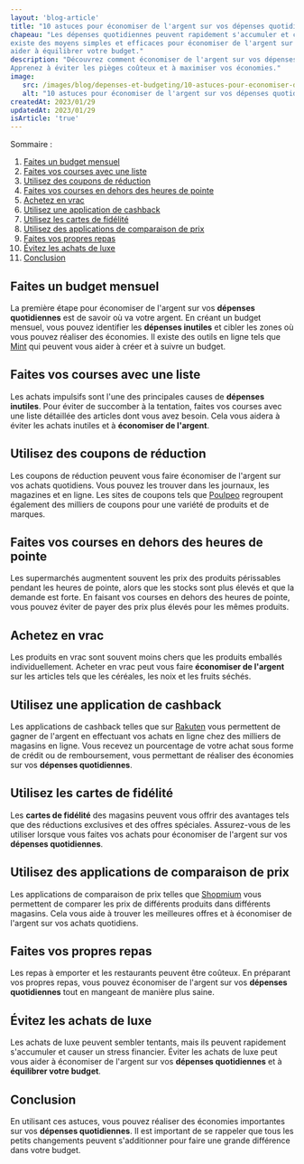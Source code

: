 ```yaml
---
layout: 'blog-article'
title: "10 astuces pour économiser de l'argent sur vos dépenses quotidiennes"
chapeau: "Les dépenses quotidiennes peuvent rapidement s'accumuler et causer un stress financier. Heureusement, il
existe des moyens simples et efficaces pour économiser de l'argent sur vos achats quotidiens. Voici 10 astuces pour vous
aider à équilibrer votre budget."
description: "Découvrez comment économiser de l'argent sur vos dépenses quotidiennes grâce à ces 10 astuces pratiques.
Apprenez à éviter les pièges coûteux et à maximiser vos économies."
image:
   src: /images/blog/depenses-et-budgeting/10-astuces-pour-economiser-de-largent-sur-vos-depenses-quotidiennes.png
   alt: "10 astuces pour économiser de l'argent sur vos dépenses quotidiennes"
createdAt: 2023/01/29
updatedAt: 2023/01/29
isArticle: 'true'
---
```


Sommaire :

1. <a href="#faites-un-budget-mensuel">Faites un budget mensuel</a>
2. <a href="#faites-vos-courses-avec-une-liste">Faites vos courses avec une liste</a>
3. <a href="#utilisez-des-coupons-de-réduction">Utilisez des coupons de réduction</a>
4. <a href="#faites-vos-courses-en-dehors-des-heures-de-pointe">Faites vos courses en dehors des heures de pointe</a>
5. <a href="#achetez-en-vrac">Achetez en vrac</a>
6. <a href="#utilisez-une-application-de-cashback">Utilisez une application de cashback</a>
7. <a href="#utilisez-les-cartes-de-fidélité">Utilisez les cartes de fidélité</a>
8. <a href="#utilisez-des-applications-de-comparaison-de-prix">Utilisez des applications de comparaison de prix</a>
9. <a href="#faites-vos-propres-repas">Faites vos propres repas</a>
10. <a href="#évitez-les-achats-de-luxe">Évitez les achats de luxe</a>
11. <a href="#conclusion">Conclusion</a>

## Faites un budget mensuel

La première étape pour économiser de l'argent sur vos **dépenses quotidiennes** est de savoir où va votre argent. En créant
un budget mensuel, vous pouvez identifier les **dépenses inutiles** et cibler les zones où vous pouvez réaliser des
économies. Il existe des outils en ligne tels que <a href="https://www.mint.com/" title="Mint" target="_blank">Mint</a>
qui peuvent vous aider à créer et à
suivre un budget.

## Faites vos courses avec une liste

Les achats impulsifs sont l'une des principales causes de **dépenses inutiles**. Pour éviter de succomber à la tentation,
faites vos courses avec une liste détaillée des articles dont vous avez besoin. Cela vous aidera à éviter les achats
inutiles et à **économiser de l'argent**.

## Utilisez des coupons de réduction

Les coupons de réduction peuvent vous faire économiser de l'argent sur vos achats quotidiens. Vous pouvez les trouver
dans les journaux, les magazines et en ligne. Les sites de coupons tels que <a href="https://www.poulpeo.com/" title="
Poulpeo" target="_blank">Poulpeo</a>
regroupent également des milliers de coupons pour une variété de produits et de marques.

## Faites vos courses en dehors des heures de pointe

Les supermarchés augmentent souvent les prix des produits périssables pendant les heures de pointe, alors que les stocks
sont plus élevés et que la demande est forte. En faisant vos courses en dehors des heures de pointe, vous pouvez éviter
de payer des prix plus élevés pour les mêmes produits.

## Achetez en vrac

Les produits en vrac sont souvent moins chers que les produits emballés individuellement. Acheter en vrac peut vous
faire **économiser de l'argent** sur les articles tels que les céréales, les noix et les fruits séchés.

## Utilisez une application de cashback

Les applications de cashback telles que sur <a href="https://www.rakuten.com/" title="Rakuten" target="_blank">
Rakuten</a> vous permettent de gagner de l'argent en effectuant vos achats en ligne chez des milliers de magasins en
ligne. Vous recevez un pourcentage de votre achat sous forme de crédit ou de remboursement, vous permettant de réaliser
des économies sur vos **dépenses quotidiennes**.

## Utilisez les cartes de fidélité
Les **cartes de fidélité** des magasins peuvent vous offrir des avantages tels que des
réductions exclusives et des offres spéciales. Assurez-vous de les utiliser lorsque vous faites vos achats pour
économiser de l'argent sur vos **dépenses quotidiennes**.

## Utilisez des applications de comparaison de prix
Les applications de comparaison de prix telles que
<a href="https://www.shopmium.com/" title="Shopmium" target="_blank">Shopmium</a> vous permettent de comparer les prix de différents produits dans différents
magasins. Cela vous aide à trouver les meilleures offres et à économiser de l'argent sur vos achats quotidiens.

## Faites vos propres repas
Les repas à emporter et les restaurants peuvent être coûteux. En préparant vos propres repas,
vous pouvez économiser de l'argent sur vos **dépenses quotidiennes** tout en mangeant de manière plus saine.

## Évitez les achats de luxe
Les achats de luxe peuvent sembler tentants, mais ils peuvent rapidement s'accumuler et
causer un stress financier. Éviter les achats de luxe peut vous aider à économiser de l'argent sur vos **dépenses
quotidiennes** et à **équilibrer votre budget**.

## Conclusion
En utilisant ces astuces, vous pouvez réaliser des économies importantes sur vos **dépenses quotidiennes**. Il est important
de se rappeler que tous les petits changements peuvent s'additionner pour faire une grande différence dans votre budget.